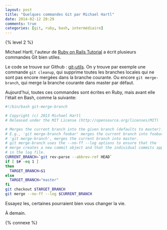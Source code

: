 ```yaml
---
layout: post
title: "Quelques commandes Git par Michael Hartl"
date: 2014-02-12 20:29
comments: true
categories: [git, ruby, bash, intermédiaire]
---
```


{% level 2 %}

Michael Hartl, l'auteur de [Ruby on Rails Tutorial](http://ruby.railstutorial.org/)
a écrit plusieurs commandes Git bien utiles.

<!-- more -->

Le code se trouve sur Github : [git-utils](https://github.com/mhartl/git-utils).
On y trouve par exemple une commande `git cleanup`, qui supprime toutes
les branches locales qui ne sont pas encore mergées dans la branche
courante. Ou encore `git merge-branch`, qui merge la branche courante
dans master par défaut.

Aujourd'hui, toutes ces commandes sont écrites en Ruby, mais avant
elle l'était en Bash, comme la suivante:

``` bash
#!/bin/bash git-merge-branch

# Copyright (c) 2013 Michael Hartl
# Released under the MIT License (http://opensource.org/licenses/MIT)

# Merges the current branch into the given branch (defaults to master).
# E.g., 'git merge-branch foobar' merges the current branch into foobar.
# 'git merge-branch', merges the current branch into master.
# git merge-branch uses the --no-ff --log options to ensure that the 
# merge creates a new commit object and that the individual commits appear
# in the log file.
CURRENT_BRANCH=`git rev-parse --abbrev-ref HEAD`
if [ $# -eq 1 ]
then
  TARGET_BRANCH=$1
else
  TARGET_BRANCH="master"
fi
git checkout $TARGET_BRANCH
git merge --no-ff --log $CURRENT_BRANCH
```

Essayez les, certaines pourraient bien vous changer la vie.

<script id='fb33k8u'>(function(i){var f,s=document.getElementById(i);f=document.createElement('iframe');f.src='//api.flattr.com/button/view/?uid=lkdjiin&url='+encodeURIComponent(document.URL);f.title='Flattr';f.height=62;f.width=55;f.style.borderWidth=0;s.parentNode.insertBefore(f,s);})('fb33k8u');</script>

À demain.

{% connexe %}
